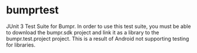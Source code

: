 bumprtest
=========

JUnit 3 Test Suite for Bumpr. In order to use this test suite, you must be able to download the bumpr.sdk project and link it as a library to the bumpr.test.project project.
This is a result of Android not supporting testing for libraries. 
